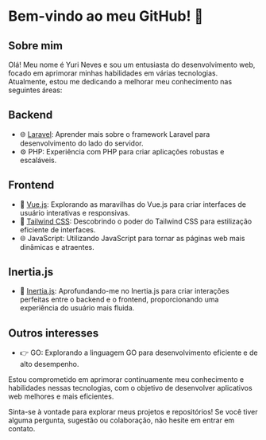 # Bem-vindo ao meu GitHub! 👋

## Sobre mim
Olá! Meu nome é Yuri Neves e sou um entusiasta do desenvolvimento web, focado em aprimorar minhas habilidades em várias tecnologias. Atualmente, estou me dedicando a melhorar meu conhecimento nas seguintes áreas:

## Backend
- 🌐 [Laravel](https://laravel.com/): Aprender mais sobre o framework Laravel para desenvolvimento do lado do servidor.
- ⚙️ PHP: Experiência com PHP para criar aplicações robustas e escaláveis.

## Frontend
- 📖 [Vue.js](https://vuejs.org): Explorando as maravilhas do Vue.js para criar interfaces de usuário interativas e responsivas.
- 🎨 [Tailwind CSS](https://tailwindui.com): Descobrindo o poder do Tailwind CSS para estilização eficiente de interfaces.
- 🌐 JavaScript: Utilizando JavaScript para tornar as páginas web mais dinâmicas e atraentes.

## Inertia.js
- 🔗 [Inertia.js](https://inertiajs.com/): Aprofundando-me no Inertia.js para criar interações perfeitas entre o backend e o frontend, proporcionando uma experiência do usuário mais fluida.

## Outros interesses
- 👉 GO: Explorando a linguagem GO para desenvolvimento eficiente e de alto desempenho.

Estou comprometido em aprimorar continuamente meu conhecimento e habilidades nessas tecnologias, com o objetivo de desenvolver aplicativos web melhores e mais eficientes.

Sinta-se à vontade para explorar meus projetos e repositórios! Se você tiver alguma pergunta, sugestão ou colaboração, não hesite em entrar em contato.
